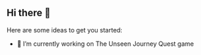 ## Hi there 👋

<!--
**mustafakashif87/mustafakashif87** is a ✨ _special_ ✨ repository because its `README.md` (this file) appears on your GitHub profile.

-->
Here are some ideas to get you started:

- 🔭 I’m currently working on The Unseen Journey Quest game
